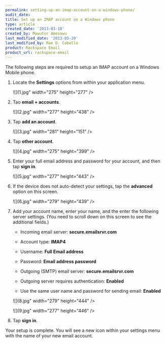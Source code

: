 ```yaml
---
permalink: setting-up-an-imap-account-on-a-windows-phone/
audit_date:
title: Set up an IMAP account on a Windows phone
type: article
created_date: '2013-03-18'
created_by: Mawutor Amesawu
last_modified_date: '2013-03-20'
last_modified_by: Rae D. Cabello
product: Rackspace Email
product_url: rackspace-email
---
```


The following steps are required to setup an IMAP account on a Windows
Mobile phone.

1. Locate the **Settings** options from within your application menu.

    ![](1.jpg" width="275" height="277" />

2. Tao **email + accounts**.

    ![](2.jpg" width="277" height="438" />

3.  Tap **add an account**.

    ![](3.jpg" width="281" height="151" />

4. Tap **other account**.

    ![](4.jpg" width="275" height="399" />

5. Enter your full email address and password for your account, and then tap **sign in**.

    ![](5.jpg" width="277" height="443" />

6. If the device does not auto-detect your settings, tap the **advanced** option on this screen.

    ![](6.jpg" width="279" height="439" />

7. Add your account name, enter your name, and the enter the following server settings. (You need to scroll down on this screen to see the additional fields.)

    -   Incoming email server: **secure.emailsrvr.com**

    -   Account type: **IMAP4**

    -   Username: **Full Email address**

    -   Password: **Email address password**

    -   Outgoing (SMTP) email server: **secure.emailsrvr.com**

    -   Outgoing server requires authentication: **Enabled**

    -   Use the same user name and password for sending email: **Enabled**

    ![](8.jpg" width="279" height="444" />

    ![](9.jpg" width="277" height="446" />

8. Tap **sign in**.

Your setup is complete. You will see a new icon within your settings menu with the name of your new email account.
